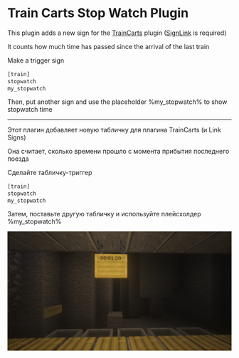 # Train Carts Stop Watch Plugin
This plugin adds a new sign for the [TrainCarts](https://github.com/bergerhealer/TrainCarts) plugin ([SignLink](https://github.com/bergerhealer/SignLink) is required)

It counts how much time has passed since the arrival of the last train

Make a trigger sign
```
[train]
stopwatch
my_stopwatch
```

Then, put another sign and use the placeholder %my_stopwatch% to show stopwatch time

---

Этот плагин добавляет новую табличку для плагина TrainCarts (и Link Signs)

Она считает, сколько времени прошло с момента прибытия последнего поезда

Сделайте табличку-триггер
```
[train]
stopwatch
my_stopwatch
```

Затем, поставьте другую табличку и используйте плейсхолдер %my_stopwatch%

![Cool image](img.png)